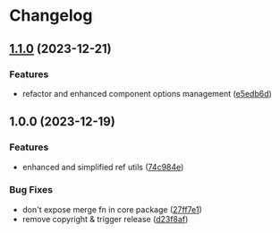 # Changelog

## [1.1.0](https://github.com/tada5hi/vuecs/compare/core-v1.0.0...core-v1.1.0) (2023-12-21)


### Features

* refactor and enhanced component options management ([e5edb6d](https://github.com/tada5hi/vuecs/commit/e5edb6d354a44f242a952385db85e14c1b0be223))

## 1.0.0 (2023-12-19)


### Features

* enhanced and simplified ref utils ([74c984e](https://github.com/tada5hi/vuecs/commit/74c984ec102a2afc8df999d44003b85e555e1c94))


### Bug Fixes

* don't expose merge fn in core package ([27ff7e1](https://github.com/tada5hi/vuecs/commit/27ff7e1cb42d4b84b659bc0d277de53725ff6505))
* remove copyright & trigger release ([d23f8af](https://github.com/tada5hi/vuecs/commit/d23f8afe5f3f00201017925bbd0c0e8d421aae99))
